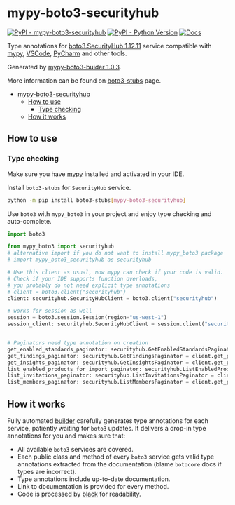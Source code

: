 # mypy-boto3-securityhub

[![PyPI - mypy-boto3-securityhub](https://img.shields.io/pypi/v/mypy-boto3-securityhub.svg?color=blue)](https://pypi.org/project/mypy-boto3-securityhub)
[![PyPI - Python Version](https://img.shields.io/pypi/pyversions/mypy-boto3-securityhub.svg?color=blue)](https://pypi.org/project/mypy-boto3-securityhub)
[![Docs](https://img.shields.io/readthedocs/mypy-boto3-builder.svg?color=blue)](https://mypy-boto3-builder.readthedocs.io/)

Type annotations for
[boto3.SecurityHub 1.12.11](https://boto3.amazonaws.com/v1/documentation/api/1.12.11/reference/services/securityhub.html#SecurityHub) service
compatible with [mypy](https://github.com/python/mypy), [VSCode](https://code.visualstudio.com/),
[PyCharm](https://www.jetbrains.com/pycharm/) and other tools.

Generated by [mypy-boto3-buider 1.0.3](https://github.com/vemel/mypy_boto3_builder).

More information can be found on [boto3-stubs](https://pypi.org/project/boto3-stubs/) page.

- [mypy-boto3-securityhub](#mypy-boto3-securityhub)
  - [How to use](#how-to-use)
    - [Type checking](#type-checking)
  - [How it works](#how-it-works)

## How to use

### Type checking

Make sure you have [mypy](https://github.com/python/mypy) installed and activated in your IDE.

Install `boto3-stubs` for `SecurityHub` service.

```bash
python -m pip install boto3-stubs[mypy-boto3-securityhub]
```

Use `boto3` with `mypy_boto3` in your project and enjoy type checking and auto-complete.

```python
import boto3

from mypy_boto3 import securityhub
# alternative import if you do not want to install mypy_boto3 package
# import mypy_boto3_securityhub as securityhub

# Use this client as usual, now mypy can check if your code is valid.
# Check if your IDE supports function overloads,
# you probably do not need explicit type annotations
# client = boto3.client("securityhub")
client: securityhub.SecurityHubClient = boto3.client("securityhub")

# works for session as well
session = boto3.session.Session(region="us-west-1")
session_client: securityhub.SecurityHubClient = session.client("securityhub")


# Paginators need type annotation on creation
get_enabled_standards_paginator: securityhub.GetEnabledStandardsPaginator = client.get_paginator("get_enabled_standards")
get_findings_paginator: securityhub.GetFindingsPaginator = client.get_paginator("get_findings")
get_insights_paginator: securityhub.GetInsightsPaginator = client.get_paginator("get_insights")
list_enabled_products_for_import_paginator: securityhub.ListEnabledProductsForImportPaginator = client.get_paginator("list_enabled_products_for_import")
list_invitations_paginator: securityhub.ListInvitationsPaginator = client.get_paginator("list_invitations")
list_members_paginator: securityhub.ListMembersPaginator = client.get_paginator("list_members")
```

## How it works

Fully automated [builder](https://github.com/vemel/mypy_boto3_builder) carefully generates
type annotations for each service, patiently waiting for `boto3` updates. It delivers
a drop-in type annotations for you and makes sure that:

- All available `boto3` services are covered.
- Each public class and method of every `boto3` service gets valid type annotations
  extracted from the documentation (blame `botocore` docs if types are incorrect).
- Type annotations include up-to-date documentation.
- Link to documentation is provided for every method.
- Code is processed by [black](https://github.com/psf/black) for readability.